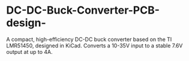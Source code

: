 # DC-DC-Buck-Converter-PCB-design-
A compact, high-efficiency DC-DC buck converter based on the TI LMR51450, designed in KiCad. Converts a 10-35V input to a stable 7.6V output at up to 4A.
